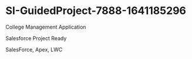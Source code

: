 # SI-GuidedProject-7888-1641185296

College Management Application

Salesforce Project Ready

SalesForce, Apex, LWC
